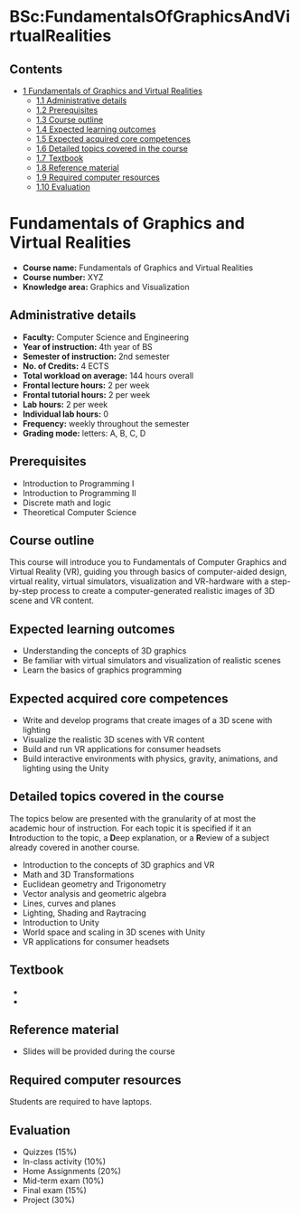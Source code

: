






BSc:FundamentalsOfGraphicsAndVirtualRealities
=============================================






Contents
--------


* [1 Fundamentals of Graphics and Virtual Realities](#Fundamentals_of_Graphics_and_Virtual_Realities)
	+ [1.1 Administrative details](#Administrative_details)
	+ [1.2 Prerequisites](#Prerequisites)
	+ [1.3 Course outline](#Course_outline)
	+ [1.4 Expected learning outcomes](#Expected_learning_outcomes)
	+ [1.5 Expected acquired core competences](#Expected_acquired_core_competences)
	+ [1.6 Detailed topics covered in the course](#Detailed_topics_covered_in_the_course)
	+ [1.7 Textbook](#Textbook)
	+ [1.8 Reference material](#Reference_material)
	+ [1.9 Required computer resources](#Required_computer_resources)
	+ [1.10 Evaluation](#Evaluation)



Fundamentals of Graphics and Virtual Realities
==============================================


* **Course name:** Fundamentals of Graphics and Virtual Realities
* **Course number:** XYZ
* **Knowledge area:** Graphics and Visualization


Administrative details
----------------------


* **Faculty:** Computer Science and Engineering
* **Year of instruction:** 4th year of BS
* **Semester of instruction:** 2nd semester
* **No. of Credits:** 4 ECTS
* **Total workload on average:** 144 hours overall
* **Frontal lecture hours:** 2 per week
* **Frontal tutorial hours:** 2 per week
* **Lab hours:** 2 per week
* **Individual lab hours:** 0
* **Frequency:** weekly throughout the semester
* **Grading mode:** letters: A, B, C, D


Prerequisites
-------------


* Introduction to Programming I
* Introduction to Programming II
* Discrete math and logic
* Theoretical Computer Science


Course outline
--------------


This course will introduce you to Fundamentals of Computer Graphics and Virtual Reality (VR), guiding you through basics of computer-aided design, virtual reality, virtual simulators, visualization and VR-hardware with a step-by-step process to create a computer-generated realistic images of 3D scene and VR content.



Expected learning outcomes
--------------------------


* Understanding the concepts of 3D graphics
* Be familiar with virtual simulators and visualization of realistic scenes
* Learn the basics of graphics programming


Expected acquired core competences
----------------------------------


* Write and develop programs that create images of a 3D scene with lighting
* Visualize the realistic 3D scenes with VR content
* Build and run VR applications for consumer headsets
* Build interactive environments with physics, gravity, animations, and lighting using the Unity


Detailed topics covered in the course
-------------------------------------


The topics below are presented with the granularity of at most the academic hour of instruction. For each topic it is specified if it an **I**ntroduction to the topic, a **D**eep explanation, or a **R**eview of a subject already covered in another course.



* Introduction to the concepts of 3D graphics and VR
* Math and 3D Transformations
* Euclidean geometry and Trigonometry
* Vector analysis and geometric algebra
* Lines, curves and planes
* Lighting, Shading and Raytracing
* Introduction to Unity
* World space and scaling in 3D scenes with Unity
* VR applications for consumer headsets


Textbook
--------


* 
* 


Reference material
------------------


* Slides will be provided during the course


Required computer resources
---------------------------


Students are required to have laptops.



Evaluation
----------


* Quizzes (15%)
* In-class activity (10%)
* Home Assignments (20%)
* Mid-term exam (10%)
* Final exam (15%)
* Project (30%)










